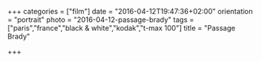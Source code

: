 +++
categories = ["film"]
date = "2016-04-12T19:47:36+02:00"
orientation = "portrait"
photo = "2016-04-12-passage-brady"
tags = ["paris","france","black & white","kodak","t-max 100"]
title = "Passage Brady"

+++
